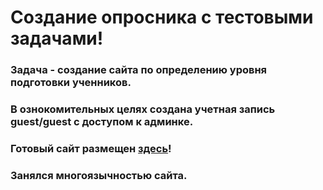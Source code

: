 # Создание опросника с тестовыми задачами!

### Задача - создание сайта по определению уровня подготовки ученников.


### В ознокомительных целях создана учетная запись guest/guest с доступом к админке.

### Готовый сайт размещен [здесь](https://romaarv-testing.herokuapp.com/)!

### Занялся многоязычностью сайта.